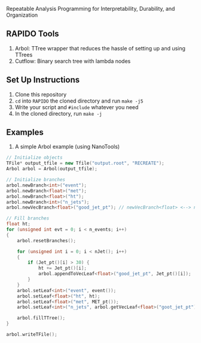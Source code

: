 Repeatable Analysis Programming for Interpretability, Durability, and Organization

## RAPIDO Tools
1. Arbol: TTree wrapper that reduces the hassle of setting up and using TTrees
2. Cutflow: Binary search tree with lambda nodes

## Set Up Instructions
1. Clone this repository
2. `cd` into `RAPIDO` the cloned directory and run `make -j5`
3. Write your script and `#include` whatever you need
4. In the cloned directory, run `make -j`


## Examples
1. A simple Arbol example (using NanoTools)
```cpp
// Initialize objects
TFile* output_tfile = new Tfile("output.root", "RECREATE");
Arbol arbol = Arbol(output_tfile);

// Initialize branches
arbol.newBranch<int>("event");
arbol.newBranch<float>("met");
arbol.newBranch<float>("ht");
arbol.newBranch<int>("n_jets");
arbol.newVecBranch<float>("good_jet_pt"); // newVecBranch<float> <--> newBranch<std::vector<float>>

// Fill branches
float ht;
for (unsigned int evt = 0; i < n_events; i++)
{
    arbol.resetBranches();

    for (unsigned int i = 0; i < nJet(); i++) 
    {
        if (Jet_pt()[i] > 30) {
            ht += Jet_pt()[i];
            arbol.appendToVecLeaf<float>("good_jet_pt", Jet_pt()[i]);
        }
    }
    arbol.setLeaf<int>("event", event());
    arbol.setLeaf<float>("ht", ht);
    arbol.setLeaf<float>("met", MET_pt());
    arbol.setLeaf<int>("n_jets", arbol.getVecLeaf<float>("goot_jet_pt").size());

    arbol.fillTTree();
}

arbol.writeTFile();
```
